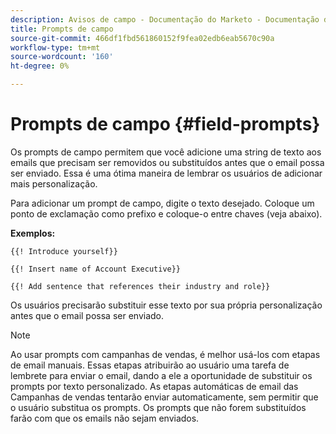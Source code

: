 ```yaml
---
description: Avisos de campo - Documentação do Marketo - Documentação do produto
title: Prompts de campo
source-git-commit: 466df1fbd561860152f9fea02edb6eab5670c90a
workflow-type: tm+mt
source-wordcount: '160'
ht-degree: 0%

---
```


# Prompts de campo {#field-prompts}

Os prompts de campo permitem que você adicione uma string de texto aos emails que precisam ser removidos ou substituídos antes que o email possa ser enviado. Essa é uma ótima maneira de lembrar os usuários de adicionar mais personalização.

Para adicionar um prompt de campo, digite o texto desejado. Coloque um ponto de exclamação como prefixo e coloque-o entre chaves (veja abaixo).

**Exemplos:**

`{{! Introduce yourself}}`

`{{! Insert name of Account Executive}}`

`{{! Add sentence that references their industry and role}}`

Os usuários precisarão substituir esse texto por sua própria personalização antes que o email possa ser enviado.

>[!NOTE]
>
>Ao usar prompts com campanhas de vendas, é melhor usá-los com etapas de email manuais. Essas etapas atribuirão ao usuário uma tarefa de lembrete para enviar o email, dando a ele a oportunidade de substituir os prompts por texto personalizado. As etapas automáticas de email das Campanhas de vendas tentarão enviar automaticamente, sem permitir que o usuário substitua os prompts. Os prompts que não forem substituídos farão com que os emails não sejam enviados.
